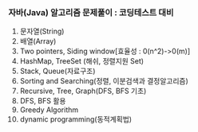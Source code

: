 ### 자바(Java) 알고리즘 문제풀이 : 코딩테스트 대비
1. 문자열(String)
2. 배열(Array)
3. Two pointers, Siding window[효율성 : 0(n^2)->0(m)]
4. HashMap, TreeSet (해쉬, 정렬지원 Set)
5. Stack, Queue(자료구조)
6. Sorting and Searching(정렬, 이분검색과 결정알고리즘)
7. Recursive, Tree, Graph(DFS, BFS 기초)
8. DFS, BFS 활용
9. Greedy Algorithm
10. dynamic programming(동적계획법)